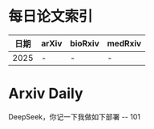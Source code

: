 # 每日论文索引

| 日期 | arXiv | bioRxiv | medRxiv |
|------|-------|---------|---------|
| 2025 | - | - | - |

































































































































































































































































































































































































































# Arxiv Daily


DeepSeek，你记一下我做如下部署 -- 101

